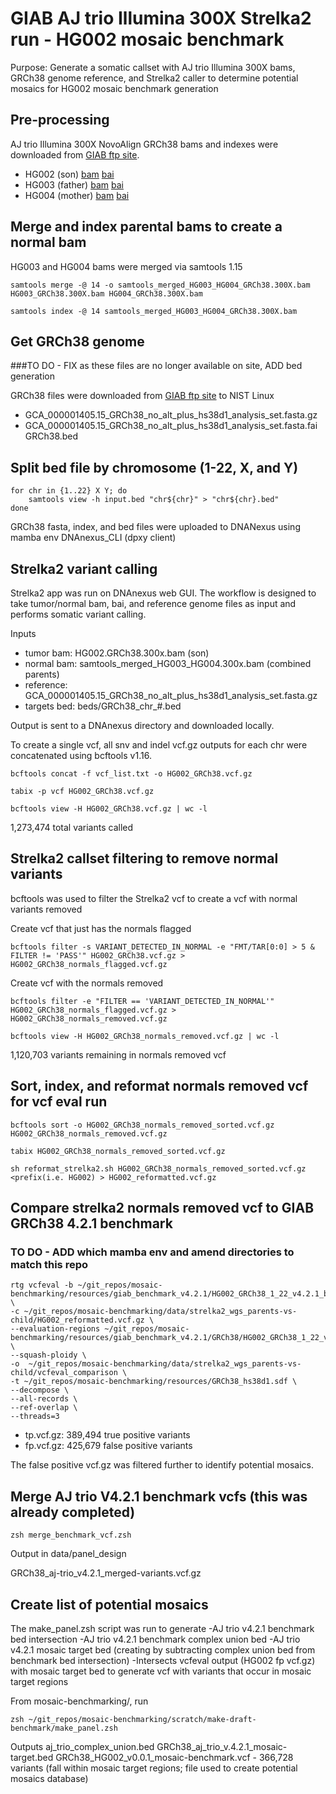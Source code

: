 #  GIAB AJ trio Illumina 300X Strelka2 run - HG002 mosaic benchmark  

Purpose: Generate a somatic callset with AJ trio Illumina 300X bams, GRCh38 genome reference, and Strelka2 caller to determine potential mosaics for HG002 mosaic benchmark generation

## Pre-processing

AJ trio Illumina 300X NovoAlign GRCh38 bams and indexes were downloaded from [GIAB ftp site](https://ftp.ncbi.nlm.nih.gov/ReferenceSamples/giab/data/AshkenazimTrio/). 

* HG002 (son) [bam](https://ftp-trace.ncbi.nlm.nih.gov/ReferenceSamples/giab/data/AshkenazimTrio/HG002_NA24385_son/NIST_HiSeq_HG002_Homogeneity-10953946/NHGRI_Illumina300X_AJtrio_novoalign_bams/HG002.GRCh38.300x.bam) [bai](https://ftp-trace.ncbi.nlm.nih.gov/ReferenceSamples/giab/data/AshkenazimTrio/HG002_NA24385_son/NIST_HiSeq_HG002_Homogeneity-10953946/NHGRI_Illumina300X_AJtrio_novoalign_bams/HG002.GRCh38.300x.bam.bai)
* HG003 (father) [bam](https://ftp-trace.ncbi.nlm.nih.gov/ReferenceSamples/giab/data/AshkenazimTrio/HG003_NA24149_father/NIST_HiSeq_HG003_Homogeneity-12389378/NHGRI_Illumina300X_AJtrio_novoalign_bams/HG003.GRCh38.300x.bam) [bai](https://ftp-trace.ncbi.nlm.nih.gov/ReferenceSamples/giab/data/AshkenazimTrio/HG003_NA24149_father/NIST_HiSeq_HG003_Homogeneity-12389378/NHGRI_Illumina300X_AJtrio_novoalign_bams/HG003.GRCh38.300x.bam.bai)
* HG004 (mother) [bam](https://ftp-trace.ncbi.nlm.nih.gov/ReferenceSamples/giab/data/AshkenazimTrio/HG004_NA24143_mother/NIST_HiSeq_HG004_Homogeneity-14572558/NHGRI_Illumina300X_AJtrio_novoalign_bams/HG004.GRCh38.300x.bam) [bai](https://ftp-trace.ncbi.nlm.nih.gov/ReferenceSamples/giab/data/AshkenazimTrio/HG004_NA24143_mother/NIST_HiSeq_HG004_Homogeneity-14572558/NHGRI_Illumina300X_AJtrio_novoalign_bams/HG004.GRCh38.300x.bam.bai)

## Merge and index parental bams to create a normal bam 

HG003 and HG004 bams were merged via samtools 1.15

```
samtools merge -@ 14 -o samtools_merged_HG003_HG004_GRCh38.300X.bam HG003_GRCh38.300X.bam HG004_GRCh38.300X.bam

samtools index -@ 14 samtools_merged_HG003_HG004_GRCh38.300X.bam
```

## Get GRCh38 genome 
###TO DO - FIX as these files are no longer available on site, ADD bed generation

GRCh38 files were downloaded from [GIAB ftp site](https://ftp.ncbi.nlm.nih.gov/ReferenceSamples/giab/release/references/GRCh38/)
to NIST Linux

* GCA_000001405.15_GRCh38_no_alt_plus_hs38d1_analysis_set.fasta.gz
* GCA_000001405.15_GRCh38_no_alt_plus_hs38d1_analysis_set.fasta.fai
GRCh38.bed

## Split bed file by chromosome (1-22, X, and Y)

```
for chr in {1..22} X Y; do
    samtools view -h input.bed "chr${chr}" > "chr${chr}.bed"
done
```

GRCh38 fasta, index, and bed files were uploaded to DNANexus using mamba env DNAnexus_CLI (dpxy client)


## Strelka2 variant calling

Strelka2 app was run on DNAnexus web GUI. The workflow is designed to take tumor/normal bam, bai, and reference genome files as input and performs somatic variant calling. 

Inputs 
* tumor bam: HG002.GRCh38.300x.bam (son)
* normal bam: samtools_merged_HG003_HG004.300x.bam (combined parents)
* reference: GCA_000001405.15_GRCh38_no_alt_plus_hs38d1_analysis_set.fasta.gz
* targets bed: beds/GRCh38_chr_#.bed 

Output is sent to a DNAnexus directory and downloaded locally.

To create a single vcf, all snv and indel vcf.gz outputs for each chr were concatenated using bcftools v1.16. 

```
bcftools concat -f vcf_list.txt -o HG002_GRCh38.vcf.gz

tabix -p vcf HG002_GRCh38.vcf.gz

bcftools view -H HG002_GRCh38.vcf.gz | wc -l
```

1,273,474 total variants called


## Strelka2 callset filtering to remove normal variants

bcftools was used to filter the Strelka2 vcf to create a vcf with normal variants removed

Create vcf that just has the normals flagged

```
bcftools filter -s VARIANT_DETECTED_IN_NORMAL -e "FMT/TAR[0:0] > 5 & FILTER != 'PASS'" HG002_GRCh38.vcf.gz > HG002_GRCh38_normals_flagged.vcf.gz
```

Create vcf with the normals removed

```
bcftools filter -e "FILTER == 'VARIANT_DETECTED_IN_NORMAL'" HG002_GRCh38_normals_flagged.vcf.gz > HG002_GRCh38_normals_removed.vcf.gz

bcftools view -H HG002_GRCh38_normals_removed.vcf.gz | wc -l
```

1,120,703 variants remaining in normals removed vcf


## Sort, index, and reformat normals removed vcf for vcf eval run

```
bcftools sort -o HG002_GRCh38_normals_removed_sorted.vcf.gz HG002_GRCh38_normals_removed.vcf.gz

tabix HG002_GRCh38_normals_removed_sorted.vcf.gz

sh reformat_strelka2.sh HG002_GRCh38_normals_removed_sorted.vcf.gz <prefix(i.e. HG002) > HG002_reformatted.vcf.gz
```

## Compare strelka2 normals removed vcf to GIAB GRCh38 4.2.1 benchmark
### TO DO - ADD which mamba env and amend directories to match this repo

```
rtg vcfeval -b ~/git_repos/mosaic-benchmarking/resources/giab_benchmark_v4.2.1/HG002_GRCh38_1_22_v4.2.1_benchmark.vcf.gz \
-c ~/git_repos/mosaic-benchmarking/data/strelka2_wgs_parents-vs-child/HG002_reformatted.vcf.gz \
--evaluation-regions ~/git_repos/mosaic-benchmarking/resources/giab_benchmark_v4.2.1/GRCh38/HG002_GRCh38_1_22_v4.2.1_benchmark_noinconsistent.bed \
--squash-ploidy \
-o  ~/git_repos/mosaic-benchmarking/data/strelka2_wgs_parents-vs-child/vcfeval_comparison \
-t ~/git_repos/mosaic-benchmarking/resources/GRCh38_hs38d1.sdf \
--decompose \
--all-records \
--ref-overlap \
--threads=3    
```

* tp.vcf.gz: 389,494 true positive variants
* fp.vcf.gz: 425,679 false positive variants

The false positive vcf.gz was filtered further to identify potential mosaics.

## Merge AJ trio V4.2.1 benchmark vcfs (this was already completed)

```
zsh merge_benchmark_vcf.zsh
```
Output in data/panel_design

GRCh38_aj-trio_v4.2.1_merged-variants.vcf.gz

## Create list of potential mosaics

The make_panel.zsh script was run to generate 
-AJ trio v4.2.1 benchmark bed intersection 
-AJ trio v4.2.1 benchmark complex union bed
-AJ trio v4.2.1 mosaic target bed (creating by subtracting complex union bed from benchmark bed intersection)
-Intersects vcfeval output (HG002 fp vcf.gz) with mosaic target bed to generate vcf with variants 
that occur in mosaic target regions

From mosaic-benchmarking/, run

```
zsh ~/git_repos/mosaic-benchmarking/scratch/make-draft-benchmark/make_panel.zsh
```

Outputs
aj_trio_complex_union.bed
GRCh38_aj_trio_v.4.2.1_mosaic-target.bed
GRCh38_HG002_v0.0.1_mosaic-benchmark.vcf - 366,728 variants (fall within mosaic target regions; file used to create potential mosaics database)

